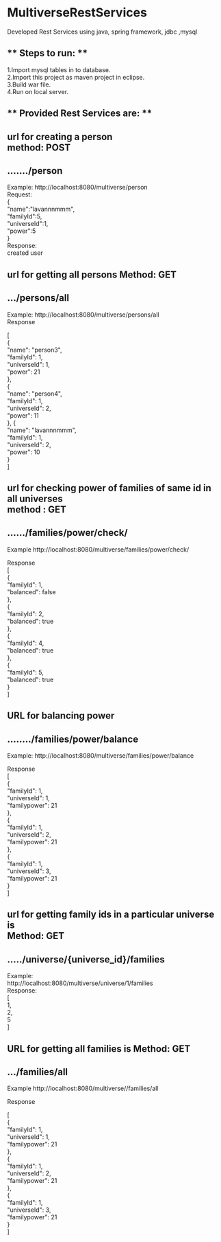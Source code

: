 # MultiverseRestServices
Developed Rest Services using java, spring framework, jdbc ,mysql

** Steps to run: **     
-------------------------------------------------------------------
  
1.Import mysql tables in to database.  
2.Import this project as maven project in eclipse.  
3.Build war file.  
4.Run on local server.  

** Provided Rest Services are: **
-------------------------------------------------------------------

url for creating a person   
method:  POST  
-------------------------------------------------------------------
......./person   
-------------------------------------------------------------------
Example:
http://localhost:8080/multiverse/person  
Request:  
{  
	"name":"lavannnmmm",  
	"familyId":5,   
	"universeId":1,  
	"power":5   
}    
Response:  
created user  


url for getting all persons
Method: GET
-------------------------------------------------------------------
.../persons/all
-------------------------------------------------------------------
Example:
http://localhost:8080/multiverse/persons/all  
Response

[  
    {  
        "name": "person3",  
        "familyId": 1,  
        "universeId": 1,  
        "power": 21  
    },  
    {  
        "name": "person4",  
        "familyId": 1,  
        "universeId": 2,  
        "power": 11  
    },
    {   
        "name": "lavannnmmm",  
        "familyId": 1,  
        "universeId": 2,  
        "power": 10  
    }  
]    


url for checking power of families of same id in all universes    
method :  GET   
-------------------------------------------------------------------
....../families/power/check/  
-------------------------------------------------------------------
Example
http://localhost:8080/multiverse/families/power/check/  

Response  
[  
    {  
        "familyId": 1,    
        "balanced": false  
    },  
    {  
        "familyId": 2,  
        "balanced": true  
    },  
    {  
        "familyId": 4,  
        "balanced": true  
    },  
    {  
        "familyId": 5,  
        "balanced": true  
    }  
]  


URL for balancing power
-------------------------------------------------------------------
......../families/power/balance
-------------------------------------------------------------------
Example:
http://localhost:8080/multiverse/families/power/balance   

Response  
[  
     {   
        "familyId": 1,   
        "universeId": 1,   
        "familypower": 21  
    },   
    {   
        "familyId": 1,   
        "universeId": 2,    
        "familypower": 21    
    },  
    {    
        "familyId": 1,    
        "universeId": 3,    
        "familypower": 21    
    }    
]    

url for getting family ids in a  particular universe is    
Method: GET  
-------------------------------------------------------------------
...../universe/{universe_id}/families
-------------------------------------------------------------------
Example:  
http://localhost:8080/multiverse/universe/1/families     
Response:  
[   
    1,  
    2,  
    5  
]

URL  for getting all families is
Method:  GET
-------------------------------------------------------------------
.../families/all
-------------------------------------------------------------------
Example
http://localhost:8080/multiverse//families/all    

Response    

[  
    {  
        "familyId": 1,  
        "universeId": 1,  
        "familypower": 21  
    },  
    {  
        "familyId": 1,  
        "universeId": 2,  
        "familypower": 21  
    },  
    {  
        "familyId": 1,  
        "universeId": 3,  
        "familypower": 21  
    }  
]      
